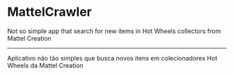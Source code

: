 # MattelCrawler
Not so simple app that search for new items in Hot Wheels collectors from Mattel Creation

----


Aplicativo não tão simples que busca novos itens em colecionadores Hot Wheels da Mattel Creation
